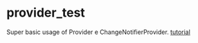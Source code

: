 # provider_test

Super basic usage of Provider e ChangeNotifierProvider. [tutorial](https://flutterbyexample.com/lesson/the-most-basic-example-using-provider)

